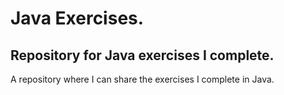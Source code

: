 # Java Exercises.
## Repository for Java exercises I complete. 

A repository where I can share the exercises I complete in Java.
